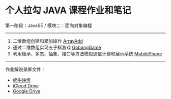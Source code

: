 # 个人拉勾 JAVA 课程作业和笔记

第一阶段：JavaSE / 模块二：面向对象编程

-----

1. 二维数组创建和累加操作 [ArrayAdd](ArrayAdd)
2. 通过二维数组实现五子棋游戏 [GobangGame](GobangGame)
3. 利用继承、多态、抽象、接口等方法模拟通信计费和展示系统 [MobilePhone](MobilePhone)

-----

作业解说录屏文件：
* [奶牛快传](https://cowtransfer.com/s/5be19aec62144f)
* [iCloud Drive](https://www.icloud.com/iclouddrive/0E3EGefEWDUuzEvMLdt74STUg#Module_02)
* [Google Drive](https://drive.google.com/file/d/10Q4o0CpULAr7Efr7B-ivuR3vePNu57wI/view?usp=sharing)
